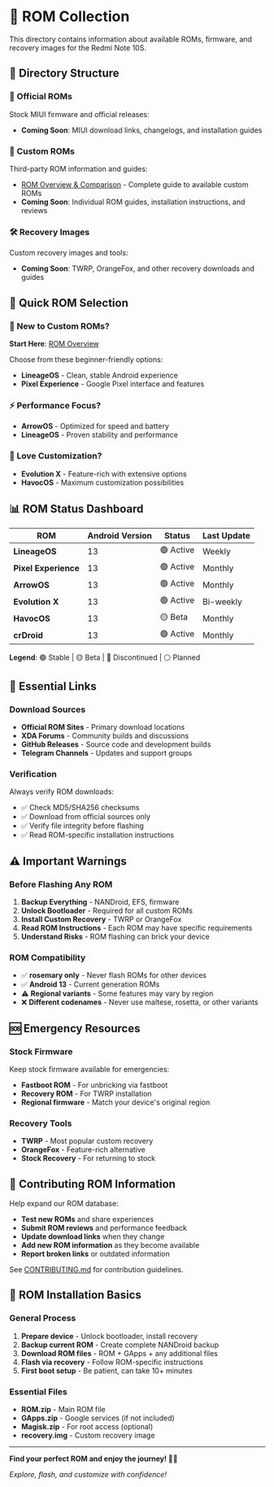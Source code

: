 # 💾 ROM Collection

This directory contains information about available ROMs, firmware, and recovery images for the Redmi Note 10S.

## 📁 Directory Structure

### 🏢 Official ROMs
Stock MIUI firmware and official releases:
- **Coming Soon**: MIUI download links, changelogs, and installation guides

### 🎨 Custom ROMs
Third-party ROM information and guides:
- [ROM Overview & Comparison](custom/rom-overview.md) - Complete guide to available custom ROMs
- **Coming Soon**: Individual ROM guides, installation instructions, and reviews

### 🛠️ Recovery Images
Custom recovery images and tools:
- **Coming Soon**: TWRP, OrangeFox, and other recovery downloads and guides

## 🎯 Quick ROM Selection

### 🔰 New to Custom ROMs?
**Start Here**: [ROM Overview](custom/rom-overview.md)

Choose from these beginner-friendly options:
- **LineageOS** - Clean, stable Android experience
- **Pixel Experience** - Google Pixel interface and features

### ⚡ Performance Focus?
- **ArrowOS** - Optimized for speed and battery
- **LineageOS** - Proven stability and performance

### 🎨 Love Customization?
- **Evolution X** - Feature-rich with extensive options
- **HavocOS** - Maximum customization possibilities

## 📊 ROM Status Dashboard

| ROM | Android Version | Status | Last Update |
|-----|----------------|--------|-------------|
| **LineageOS** | 13 | 🟢 Active | Weekly |
| **Pixel Experience** | 13 | 🟢 Active | Monthly |
| **ArrowOS** | 13 | 🟢 Active | Monthly |
| **Evolution X** | 13 | 🟢 Active | Bi-weekly |
| **HavocOS** | 13 | 🟡 Beta | Monthly |
| **crDroid** | 13 | 🟢 Active | Monthly |

**Legend**: 🟢 Stable | 🟡 Beta | 🔴 Discontinued | ⚪ Planned

## 🔗 Essential Links

### Download Sources
- **Official ROM Sites** - Primary download locations
- **XDA Forums** - Community builds and discussions
- **GitHub Releases** - Source code and development builds
- **Telegram Channels** - Updates and support groups

### Verification
Always verify ROM downloads:
- ✅ Check MD5/SHA256 checksums
- ✅ Download from official sources only
- ✅ Verify file integrity before flashing
- ✅ Read ROM-specific installation instructions

## ⚠️ Important Warnings

### Before Flashing Any ROM
1. **Backup Everything** - NANDroid, EFS, firmware
2. **Unlock Bootloader** - Required for all custom ROMs
3. **Install Custom Recovery** - TWRP or OrangeFox
4. **Read ROM Instructions** - Each ROM may have specific requirements
5. **Understand Risks** - ROM flashing can brick your device

### ROM Compatibility
- ✅ **rosemary only** - Never flash ROMs for other devices
- ✅ **Android 13** - Current generation ROMs
- ⚠️ **Regional variants** - Some features may vary by region
- ❌ **Different codenames** - Never use maltese, rosetta, or other variants

## 🆘 Emergency Resources

### Stock Firmware
Keep stock firmware available for emergencies:
- **Fastboot ROM** - For unbricking via fastboot
- **Recovery ROM** - For TWRP installation
- **Regional firmware** - Match your device's original region

### Recovery Tools
- **TWRP** - Most popular custom recovery
- **OrangeFox** - Feature-rich alternative
- **Stock Recovery** - For returning to stock

## 🤝 Contributing ROM Information

Help expand our ROM database:
- **Test new ROMs** and share experiences
- **Submit ROM reviews** and performance feedback
- **Update download links** when they change
- **Add new ROM information** as they become available
- **Report broken links** or outdated information

See [CONTRIBUTING.md](../CONTRIBUTING.md) for contribution guidelines.

## 📱 ROM Installation Basics

### General Process
1. **Prepare device** - Unlock bootloader, install recovery
2. **Backup current ROM** - Create complete NANDroid backup
3. **Download ROM files** - ROM + GApps + any additional files
4. **Flash via recovery** - Follow ROM-specific instructions
5. **First boot setup** - Be patient, can take 10+ minutes

### Essential Files
- **ROM.zip** - Main ROM file
- **GApps.zip** - Google services (if not included)
- **Magisk.zip** - For root access (optional)
- **recovery.img** - Custom recovery image

---

**Find your perfect ROM and enjoy the journey! 💾✨**

*Explore, flash, and customize with confidence!*